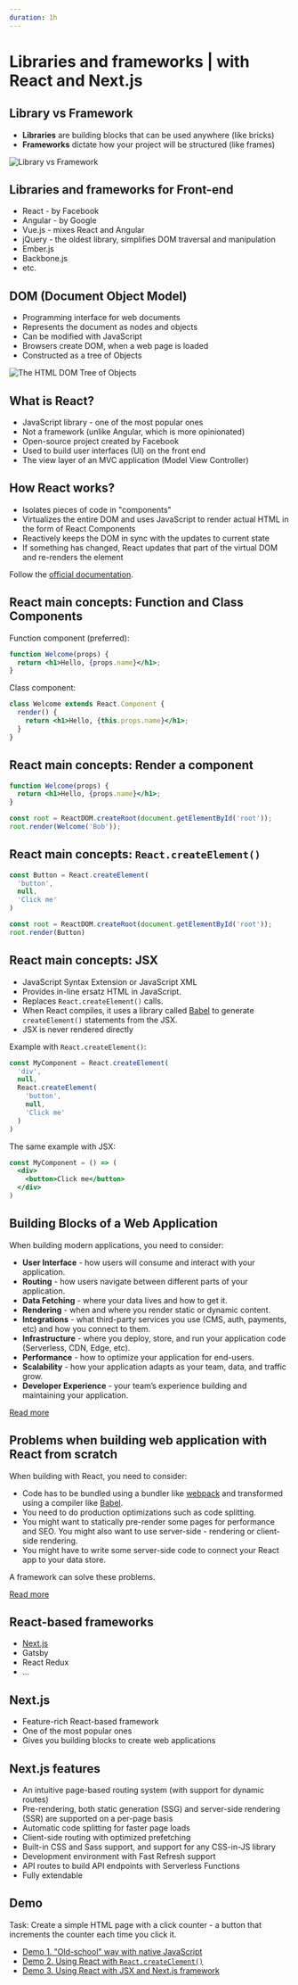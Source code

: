 ```yaml
---
duration: 1h
---
```


# Libraries and frameworks | with React and Next.js

## Library vs Framework

- **Libraries** are building blocks that can be used anywhere (like bricks)
- **Frameworks** dictate how your project will be structured (like frames)

![Library vs Framework](image/library-vs-framework.png)

## Libraries and frameworks for Front-end

- React - by Facebook
- Angular - by Google
- Vue.js - mixes React and Angular
- jQuery - the oldest library, simplifies DOM traversal and manipulation
- Ember.js
- Backbone.js
- etc.

## DOM (Document Object Model)

- Programming interface for web documents
- Represents the document as nodes and objects
- Can be modified with JavaScript
- Browsers create DOM, when a web page is loaded
- Constructed as a tree of Objects

![The HTML DOM Tree of Objects](image/html-to-dom.png)

## What is React?

- JavaScript library - one of the most popular ones
- Not a framework (unlike Angular, which is more opinionated)
- Open-source project created by Facebook
- Used to build user interfaces (UI) on the front end
- The view layer of an MVC application (Model View Controller)

## How React works?

- Isolates pieces of code in "components"
- Virtualizes the entire DOM and uses JavaScript to render actual HTML in the form of React Components
- Reactively keeps the DOM in sync with the updates to current state
- If something has changed, React updates that part of the virtual DOM and re-renders the element

Follow the [official documentation](https://reactjs.org/docs/getting-started.html).

## React main concepts: Function and Class Components 

Function component (preferred):

```jsx
function Welcome(props) {
  return <h1>Hello, {props.name}</h1>;
}
```

Class component:

```jsx
class Welcome extends React.Component {
  render() {
    return <h1>Hello, {this.props.name}</h1>;
  }
}
```

## React main concepts: Render a component

```jsx
function Welcome(props) {
  return <h1>Hello, {props.name}</h1>;
}

const root = ReactDOM.createRoot(document.getElementById('root'));
root.render(Welcome('Bob'));
```

## React main concepts: `React.createElement()`

```js
const Button = React.createElement(
  'button',
  null,
  'Click me'
)

const root = ReactDOM.createRoot(document.getElementById('root'));
root.render(Button)
```

## React main concepts: JSX

* JavaScript Syntax Extension or JavaScript XML
* Provides in-line ersatz HTML in JavaScript.
* Replaces `React.createElement()` calls.
* When React compiles, it uses a library called [Babel](https://babeljs.io/) to generate `createElement()` statements from the JSX.
* JSX is never rendered directly

Example with `React.createElement()`:

```js
const MyComponent = React.createElement(
  'div',
  null,
  React.createElement(
    'button',
    null,
    'Click me'
  )
)
```

The same example with JSX:

```jsx
const MyComponent = () => (
  <div>
    <button>Click me</button>
  </div>
)
```

## Building Blocks of a Web Application

When building modern applications, you need to consider:

- **User Interface** - how users will consume and interact with your application.
- **Routing** - how users navigate between different parts of your application.
- **Data Fetching** - where your data lives and how to get it.
- **Rendering** - when and where you render static or dynamic content.
- **Integrations** - what third-party services you use (CMS, auth, payments, etc) and how you connect to them.
- **Infrastructure** - where you deploy, store, and run your application code (Serverless, CDN, Edge, etc).
- **Performance** - how to optimize your application for end-users.
- **Scalability** - how your application adapts as your team, data, and traffic grow.
- **Developer Experience** - your team’s experience building and maintaining your application.

[Read more](https://nextjs.org/learn/foundations/about-nextjs)

## Problems when building web application with React from scratch

When building with React, you need to consider:

- Code has to be bundled using a bundler like [webpack](https://webpack.js.org/) and transformed using a compiler like [Babel](https://babeljs.io/).
- You need to do production optimizations such as code splitting.
- You might want to statically pre-render some pages for performance and SEO. You might also want to use server-side - rendering or client-side rendering.
- You might have to write some server-side code to connect your React app to your data store.

A framework can solve these problems.

[Read more](https://nextjs.org/learn/basics/create-nextjs-app)

## React-based frameworks

- [Next.js](https://nextjs.org/)
- Gatsby
- React Redux
- ...

## Next.js

- Feature-rich React-based framework
- One of the most popular ones
- Gives you building blocks to create web applications

## Next.js features

- An intuitive page-based routing system (with support for dynamic routes)
- Pre-rendering, both static generation (SSG) and server-side rendering (SSR) are supported on a per-page basis
- Automatic code splitting for faster page loads
- Client-side routing with optimized prefetching
- Built-in CSS and Sass support, and support for any CSS-in-JS library
- Development environment with Fast Refresh support
- API routes to build API endpoints with Serverless Functions
- Fully extendable

## Demo

Task: Create a simple HTML page with a click counter - a button that increments the counter each time you click it.

- [Demo 1. "Old-school" way with native JavaScript](demo/demo-1)
- [Demo 2. Using React with `React.createClement()`](demo/demo-2)
- [Demo 3. Using React with JSX and Next.js framework](demo/demo-3)
